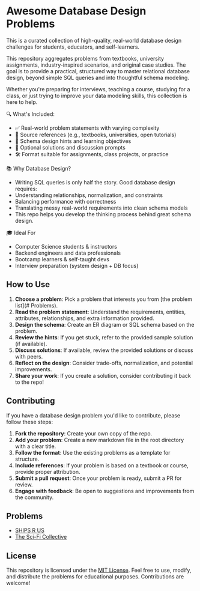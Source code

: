 # Awesome Database Design Problems

This is a curated collection of high-quality, real-world database design challenges for students, educators, and self-learners.

This repository aggregates problems from textbooks, university assignments, industry-inspired scenarios, and original case studies. The goal is to provide a practical, structured way to master relational database design, beyond simple SQL queries and into thoughtful schema modeling.

Whether you're preparing for interviews, teaching a course, studying for a class, or just trying to improve your data modeling skills, this collection is here to help.

🔍 What's Included:

* ✅ Real-world problem statements with varying complexity
* 📘 Source references (e.g., textbooks, universities, open tutorials)
* 🎯 Schema design hints and learning objectives
* 🧪 Optional solutions and discussion prompts
* 🛠️ Format suitable for assignments, class projects, or practice

📚 Why Database Design?

* Writing SQL queries is only half the story. Good database design requires:
* Understanding relationships, normalization, and constraints
* Balancing performance with correctness
* Translating messy real-world requirements into clean schema models
* This repo helps you develop the thinking process behind great schema design.

🎓 Ideal For

* Computer Science students & instructors
* Backend engineers and data professionals
* Bootcamp learners & self-taught devs
* Interview preparation (system design + DB focus)

## How to Use

1. **Choose a problem**: Pick a problem that interests you from [the problem list](# Problems).
2. **Read the problem statement**: Understand the requirements, entities, attributes, relationships, and extra information provided.
3. **Design the schema**: Create an ER diagram or SQL schema based on the problem.
4. **Review the hints**: If you get stuck, refer to the provided sample solution (if available).
5. **Discuss solutions**: If available, review the provided solutions or discuss with peers.
6. **Reflect on the design**: Consider trade-offs, normalization, and potential improvements.
8. **Share your work**: If you create a solution, consider contributing it back to the repo!

## Contributing

If you have a database design problem you'd like to contribute, please follow these steps:
1. **Fork the repository**: Create your own copy of the repo.
2. **Add your problem**: Create a new markdown file in the root directory with a clear title.
3. **Follow the format**: Use the existing problems as a template for structure.
4. **Include references**: If your problem is based on a textbook or course, provide proper attribution.
5. **Submit a pull request**: Once your problem is ready, submit a PR for review.
6. **Engage with feedback**: Be open to suggestions and improvements from the community.

## Problems

- [SHIPS R US](SHIPS-R-US.md)
- [The Sci-Fi Collective](The-Sci-fi-collective.md)

## License

This repository is licensed under the [MIT License](LICENSE). Feel free to use, modify, and distribute the problems for educational purposes. Contributions are welcome!

